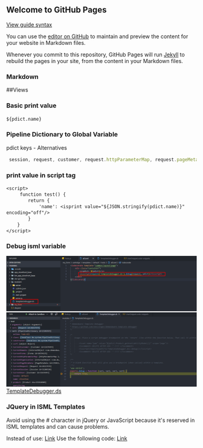 ## Welcome to GitHub Pages
[View guide syntax](https://chienpham92.github.io/SFCC-Note/guide)

You can use the [editor on GitHub](https://github.com/chienpham92/SFCC-Note/edit/master/index.md) to maintain and preview the content for your website in Markdown files.

Whenever you commit to this repository, GitHub Pages will run [Jekyll](https://jekyllrb.com/) to rebuild the pages in your site, from the content in your Markdown files.

### Markdown

##Views

### Basic print value
`${pdict.name}`
###  Pipeline Dictionary to Global Variable
pdict	keys - Alternatives <br/>
```javascript 
 session, request, customer, request.httpParameterMap, request.pageMetaData, session.forms
```
### print value in script tag

    <script>
         function test() {
            return {
                'name': <isprint value="${JSON.stringify(pdict.name)}" encoding="off"/>
            }
        }
    </script>

### Debug isml variable 
![step 1](/debug/debug_isml.png)
![step 2](/debug/debug_isml_result.png)
[TemplateDebugger.ds](/debug/TemplateDebugger.ds)

### JQuery in ISML Templates
Avoid using the # character in jQuery or JavaScript because it's reserved in ISML templates and can cause problems.

Instead of use: 
    <html>
        <a id="id-to-select" href="#">Link</a>
        <script>
            jQuery("#id-to-select").click(function() {
                // Code here
            });
        </script>
    </html>
Use the following code:
    <html>
        <a id="id-to-select" href="${'#'}">Link</a>
        <script type="text/javascript">
            jQuery("a[id='id-to-select']").click(function() {
                // Code here
            });
        </script>
    </html>